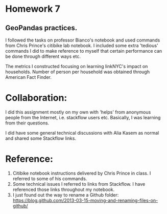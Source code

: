 # Homework 7

## GeoPandas practices. 
I followed the tasks on professor Bianco's notebook and used commands from Chris Prince's citibike lab notebook. I included some extra 'tedious' commands I did to make reference to myself that certain performance can be done through different ways etc. 

The metrics I constructed focusing on learning linkNYC's impact on households. Number of person per household was obtained through American Fact Finder. 

# Collaboration:
I did this assignment mostly on my own with 'helps' from anonymous people from the Internet, i.e. stackflow users etc. Basically, I was learning from their questions. 

I did have some general technical discussions with Alia Kasem as normal and shared some Stackflow links. 

# Reference:
1. Citibike notebook instructions delivered by Chris Prince in class. I referred to some of his commands.
2. Some technical issues I referred to links from Stackflow. I have referenced those links throughout my notebook. 
3. I just found out the way to rename a Github folder: https://blog.github.com/2013-03-15-moving-and-renaming-files-on-github/
